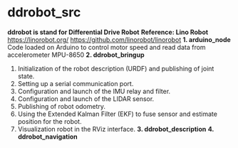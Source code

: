 # ddrobot_src
**ddrobot is stand for Differential Drive Robot**
**Reference: Lino Robot**
https://linorobot.org/
https://github.com/linorobot/linorobot
**1. arduino_node**
Code loaded on Arduino to control motor speed and read data from accelerometer MPU-8650
**2. ddrobot_bringup**
1. Initialization of the robot description (URDF) and publishing of joint state.
2. Setting up a serial communication port.
3. Configuration and launch of the IMU relay and filter.
4. Configuration and launch of the LIDAR sensor.
5. Publishing of robot odometry.
6. Using the Extended Kalman Filter (EKF) to fuse sensor and estimate position for the robot.
7. Visualization robot in the RViz interface.
**3. ddrobot_description**
**4. ddrobot_navigation**
